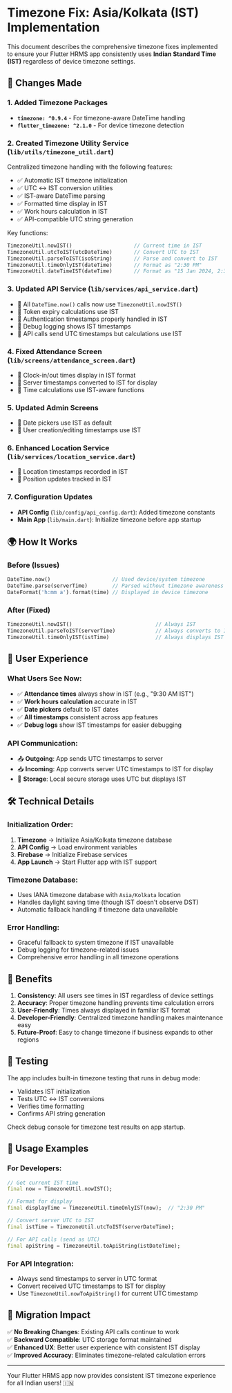 # Timezone Fix: Asia/Kolkata (IST) Implementation

This document describes the comprehensive timezone fixes implemented to ensure your Flutter HRMS app consistently uses **Indian Standard Time (IST)** regardless of device timezone settings.

## 🔧 Changes Made

### 1. Added Timezone Packages
- **`timezone: ^0.9.4`** - For timezone-aware DateTime handling
- **`flutter_timezone: ^2.1.0`** - For device timezone detection

### 2. Created Timezone Utility Service (`lib/utils/timezone_util.dart`)
Centralized timezone handling with the following features:
- ✅ Automatic IST timezone initialization
- ✅ UTC ↔ IST conversion utilities  
- ✅ IST-aware DateTime parsing
- ✅ Formatted time display in IST
- ✅ Work hours calculation in IST
- ✅ API-compatible UTC string generation

Key functions:
```dart
TimezoneUtil.nowIST()                    // Current time in IST
TimezoneUtil.utcToIST(utcDateTime)       // Convert UTC to IST
TimezoneUtil.parseToIST(isoString)       // Parse and convert to IST
TimezoneUtil.timeOnlyIST(dateTime)       // Format as "2:30 PM"
TimezoneUtil.dateTimeIST(dateTime)       // Format as "15 Jan 2024, 2:30 PM"
```

### 3. Updated API Service (`lib/services/api_service.dart`)
- 🔄 All `DateTime.now()` calls now use `TimezoneUtil.nowIST()`
- 🔄 Token expiry calculations use IST
- 🔄 Authentication timestamps properly handled in IST
- 🔄 Debug logging shows IST timestamps
- 🔄 API calls send UTC timestamps but calculations use IST

### 4. Fixed Attendance Screen (`lib/screens/attendance_screen.dart`)
- 🔄 Clock-in/out times display in IST format
- 🔄 Server timestamps converted to IST for display
- 🔄 Time calculations use IST-aware functions

### 5. Updated Admin Screens
- 🔄 Date pickers use IST as default
- 🔄 User creation/editing timestamps use IST

### 6. Enhanced Location Service (`lib/services/location_service.dart`)
- 🔄 Location timestamps recorded in IST
- 🔄 Position updates tracked in IST

### 7. Configuration Updates
- **API Config** (`lib/config/api_config.dart`): Added timezone constants
- **Main App** (`lib/main.dart`): Initialize timezone before app startup

## 🌍 How It Works

### Before (Issues)
```dart
DateTime.now()                    // Used device/system timezone
DateTime.parse(serverTime)        // Parsed without timezone awareness
DateFormat('h:mm a').format(time) // Displayed in device timezone
```

### After (Fixed)
```dart
TimezoneUtil.nowIST()                           // Always IST
TimezoneUtil.parseToIST(serverTime)             // Always converts to IST
TimezoneUtil.timeOnlyIST(istTime)               // Always displays IST
```

## 📱 User Experience

### What Users See Now:
- ✅ **Attendance times** always show in IST (e.g., "9:30 AM IST")
- ✅ **Work hours calculation** accurate in IST
- ✅ **Date pickers** default to IST dates
- ✅ **All timestamps** consistent across app features
- ✅ **Debug logs** show IST timestamps for easier debugging

### API Communication:
- 📤 **Outgoing**: App sends UTC timestamps to server
- 📥 **Incoming**: App converts server UTC timestamps to IST for display
- 🔄 **Storage**: Local secure storage uses UTC but displays IST

## 🛠️ Technical Details

### Initialization Order:
1. **Timezone** → Initialize Asia/Kolkata timezone database
2. **API Config** → Load environment variables  
3. **Firebase** → Initialize Firebase services
4. **App Launch** → Start Flutter app with IST support

### Timezone Database:
- Uses IANA timezone database with `Asia/Kolkata` location
- Handles daylight saving time (though IST doesn't observe DST)
- Automatic fallback handling if timezone data unavailable

### Error Handling:
- Graceful fallback to system timezone if IST unavailable
- Debug logging for timezone-related issues
- Comprehensive error handling in all timezone operations

## 🚀 Benefits

1. **Consistency**: All users see times in IST regardless of device settings
2. **Accuracy**: Proper timezone handling prevents time calculation errors  
3. **User-Friendly**: Times always displayed in familiar IST format
4. **Developer-Friendly**: Centralized timezone handling makes maintenance easy
5. **Future-Proof**: Easy to change timezone if business expands to other regions

## 🧪 Testing

The app includes built-in timezone testing that runs in debug mode:
- Validates IST initialization
- Tests UTC ↔ IST conversions
- Verifies time formatting
- Confirms API string generation

Check debug console for timezone test results on app startup.

## 📝 Usage Examples

### For Developers:
```dart
// Get current IST time
final now = TimezoneUtil.nowIST();

// Format for display
final displayTime = TimezoneUtil.timeOnlyIST(now);  // "2:30 PM"

// Convert server UTC to IST
final istTime = TimezoneUtil.utcToIST(serverDateTime);

// For API calls (send as UTC)
final apiString = TimezoneUtil.toApiString(istDateTime);
```

### For API Integration:
- Always send timestamps to server in UTC format
- Convert received UTC timestamps to IST for display
- Use `TimezoneUtil.nowToApiString()` for current UTC timestamp

## 🔄 Migration Impact

✅ **No Breaking Changes**: Existing API calls continue to work  
✅ **Backward Compatible**: UTC storage format maintained  
✅ **Enhanced UX**: Better user experience with consistent IST display  
✅ **Improved Accuracy**: Eliminates timezone-related calculation errors

---

Your Flutter HRMS app now provides consistent IST timezone experience for all Indian users! 🇮🇳